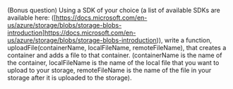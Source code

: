 (Bonus question)
Using a SDK of your choice (a list of available SDKs are available here: ([https://docs.microsoft.com/en-us/azure/storage/blobs/storage-blobs-introduction]https://docs.microsoft.com/en-us/azure/storage/blobs/storage-blobs-introduction)), write a function, uploadFile(containerName, localFileName, remoteFileName), that creates a container and adds a file to that container.
(containerName is the name of the container, localFileName is the name of the local file that you want to upload to your storage, 
remoteFileName is the name of the file in your storage after it is uploaded to the storage).
